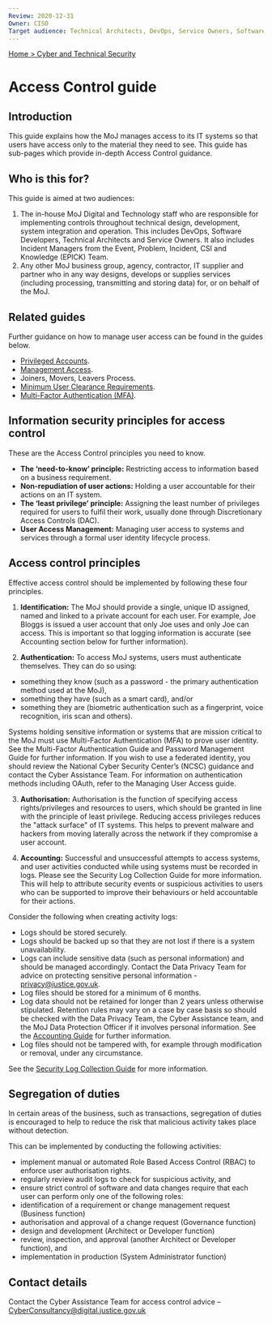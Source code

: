 ```yaml
---
Review: 2020-12-31
Owner: CISO
Target audience: Technical Architects, DevOps, Service Owners, Software Developers
---
```


[Home > Cyber and Technical Security](../..)

# Access Control guide

## Introduction

This guide explains how the MoJ manages access to its IT systems so that users have access only to the material they need to see. This guide has sub-pages which provide in-depth Access Control guidance.

## Who is this for?

This guide is aimed at two audiences:

1.	The in-house MoJ Digital and Technology staff who are responsible for implementing controls throughout technical design, development, system integration and operation. This includes DevOps, Software Developers, Technical Architects and Service Owners. It also includes Incident Managers from the Event, Problem, Incident, CSI and Knowledge (EPICK) Team.
2.	Any other MoJ business group, agency, contractor, IT supplier and partner who in any way designs, develops or supplies services (including processing, transmitting and storing data) for, or on behalf of the MoJ.

## Related guides

Further guidance on how to manage user access can be found in the guides below.

- [Privileged Accounts](privileged-account-management-guide.md).
- [Management Access](managing-user-access-guide.md).
- Joiners, Movers, Leavers Process.
- [Minimum User Clearance Requirements](minimum-user-clearance-requirements-guide.md).
- [Multi-Factor Authentication (MFA)](multi-Factor-authentication-mfa-guide.md).

## Information security principles for access control

These are the Access Control principles you need to know.

- **The ‘need-to-know’ principle:** Restricting access to information based on a business requirement.
- **Non-repudiation of user actions:** Holding a user accountable for their actions on an IT system.
- **The ‘least privilege’ principle:** Assigning the least number of privileges required for users to fulfil their work, usually done through Discretionary Access Controls (DAC).
- **User Access Management:** Managing user access to systems and services through a formal user identity lifecycle process.

## Access control principles

Effective access control should be implemented by following these four principles.
1. **Identification:** The MoJ should provide a single, unique ID assigned, named and linked to a private account for each user. For example, Joe Bloggs is issued a user account that only Joe uses and only Joe can access. This is important so that logging information is accurate (see Accounting section below for further information).

2. **Authentication:** To access MoJ systems, users must authenticate themselves. They can do so using:

- something they know (such as a password - the primary authentication method used at the MoJ),
- something they have (such as a smart card), and/or
- something they are (biometric authentication such as a fingerprint, voice recognition, iris scan and others).

Systems holding sensitive information or systems that are mission critical to the MoJ must use Multi-Factor Authentication (MFA) to prove user identity. See the Multi-Factor Authentication Guide and Password Management Guide for further information. If you wish to use a federated identity, you should review the National Cyber Security Center’s (NCSC) guidance and contact the Cyber Assistance Team. For information on authentication methods including OAuth, refer to the Managing User Access guide.

3. **Authorisation:** Authorisation is the function of specifying access rights/privileges and resources to users, which should be granted in line with the principle of least privilege. Reducing access privileges reduces the "attack surface" of IT systems. This helps to prevent malware and hackers from moving laterally across the network if they compromise a user account.

4. **Accounting:** Successful and unsuccessful attempts to access systems, and user activities conducted while using systems must be recorded in logs. Please see the Security Log Collection Guide for more information. This will help to attribute security events or suspicious activities to users who can be supported to improve their behaviours or held accountable for their actions.

Consider the following when creating activity logs:

- Logs should be stored securely.
- Logs should be backed up so that they are not lost if there is a system unavailability.
- Logs can include sensitive data (such as personal information) and should be managed accordingly. Contact the Data Privacy Team for advice on protecting sensitive personal information - [privacy@justice.gov.uk](mailto:privacy@justice.gov.uk).
- Log files should be stored for a minimum of 6 months.
- Log data should not be retained for longer than 2 years unless otherwise stipulated. Retention rules may vary on a case by case basis so should be checked with the Data Privacy Team, the Cyber Assistance team, and the MoJ Data Protection Officer if it involves personal information. See the [Accounting Guide](../../security_decisions/standards/accounting/) for further information.
- Log files should not be tampered with, for example through modification or removal, under any circumstance.

See the [Security Log Collection Guide](../../security_decisions/principles/security-log-collection/) for more information.

## Segregation of duties

In certain areas of the business, such as transactions, segregation of duties is encouraged to help to reduce the risk that malicious activity takes place without detection.

This can be implemented by conducting the following activities:

- implement manual or automated Role Based Access Control (RBAC) to enforce user authorisation rights.
- regularly review audit logs to check for suspicious activity, and
- ensure strict control of software and data changes require that each user can perform only one of the following roles:
- identification of a requirement or change management request (Business function)
- authorisation and approval of a change request (Governance function)
- design and development (Architect or Developer function)
- review, inspection, and approval (another Architect or Developer function), and
- implementation in production (System Administrator function)

## Contact details

Contact the Cyber Assistance Team for access control advice – [CyberConsultancy@digital.justice.gov.uk](mailto:CyberConsultancy@digital.justice.gov.uk)

